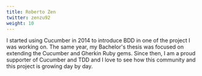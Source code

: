 ```yaml
---
title: Roberto Zen
twitter: zenzu92
weight: 10
---
```


I started using Cucumber in 2014 to introduce BDD in one of the project I was working on. The same year, my Bachelor's thesis was focused on extending the Cucumber and Gherkin Ruby gems. Since then, I am a proud supporter of Cucumber and TDD and I love to see how this community and this project is growing day by day.